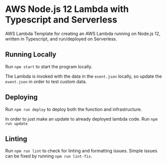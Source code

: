# AWS Node.js 12 Lambda with Typescript and Serverless
AWS Lambda Template for creating an AWS Lambda running on Node.js 12,
written in Typescript, and run/deployed on Serverless.

## Running Locally
Run `npm start` to start the program locally. 

The Lambda is invoked with the data in the `event.json` locally, so update the `event.json` in order
to test custom data.

## Deploying
Run `npm run deploy` to deploy both the function and infrastructure.

In order to just make an update to already deployed lambda code. Run `npm run update`

## Linting
Run `npm run lint` to check for linting and formatting issues. Simple issues can be
fixed by running `npm run lint-fix`.
